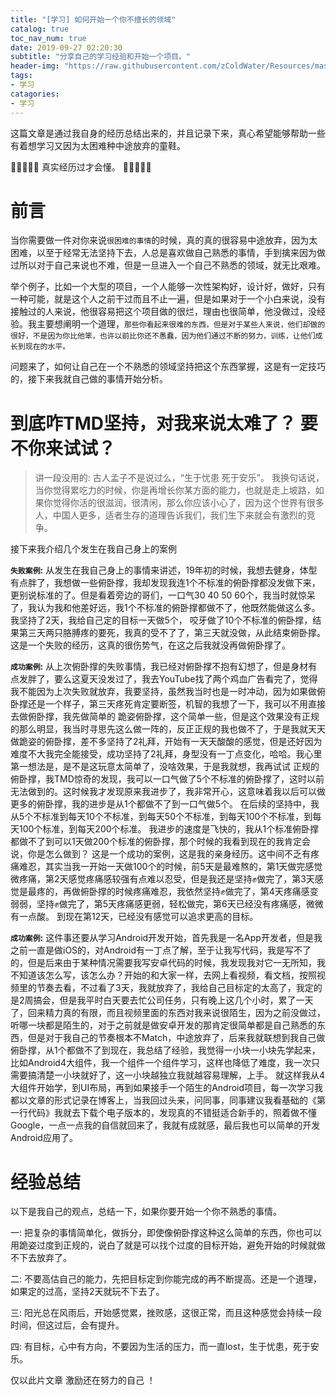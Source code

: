 ```yaml
---
title: "[学习] 如何开始一个你不擅长的领域"
catalog: true
toc_nav_num: true
date: 2019-09-27 02:20:30
subtitle: "分享自己的学习经验和开始一个项目。"
header-img: "https://raw.githubusercontent.com/zColdWater/Resources/master/Images/camper.jpg"
tags:
- 学习
catagories:
- 学习
---
```


这篇文章是通过我自身的经历总结出来的，并且记录下来，真心希望能够帮助一些有着想学习又因为太困难种中途放弃的童鞋。

🙏🙏🙏🙏🙏 真实经历过才会懂。 🙏🙏🙏🙏🙏

# 前言

当你需要做一件对你来说`很困难的事情`的时候，真的真的很容易中途放弃，因为太困难，以至于经常无法坚持下去，人总是喜欢做自己熟悉的事情，手到擒来因为做过所以对于自己来说也不难，但是一旦进入一个自己不熟悉的领域，就无比艰难。  

举个例子，比如一个大型的项目，一个人能够一次性架构好，设计好，做好，只有一种可能，就是这个人之前干过而且不止一遍，但是如果对于一个小白来说，没有接触过的人来说，他很容易把这个项目做的很烂，理由也很简单，他没做过，没经验。我主要想阐明一个道理，`那些你看起来很难的东西，但是对于某些人来说，他们却做的很好，不是因为你比他笨，也许以前比你还不愚蠢，因为他们通过不断的努力，训练，让他们成长到现在的水平。` 

问题来了，如何让自己在一个不熟悉的领域坚持把这个东西掌握，这是有一定技巧的，接下来我就自己做的事情开始分析。


# 到底咋TMD坚持，对我来说太难了？ 要不你来试试？

> 讲一段没用的: 古人孟子不是说过么，“生于忧患 死于安乐”。 我换句话说，当你觉得累吃力的时候，你是再增长你某方面的能力，也就是走上坡路，如果你觉得你活的很滋润，很清闲，那么你应该小心了，因为这个世界有很多人，中国人更多，适者生存的道理告诉我们，我们生下来就会有激烈的竞争。 

接下来我介绍几个发生在我自己身上的案例  

**`失败案例`:** 从发生在我自己身上的事情来讲述，19年初的时候，我想去健身，体型有点胖了，我想做一些俯卧撑，我却发现我连1个不标准的俯卧撑都没发做下来，更别说标准的了。但是看着旁边的哥们，一口气30 40 50 60个，我当时就惊呆了，我认为我和他差好远，我1个不标准的俯卧撑都做不了，他既然能做这么多。 我坚持了2天，我给自己定的目标一天做5个， 咬牙做了10个不标准的俯卧撑，结果第三天两只胳膊疼的要死，我真的受不了了，第三天就没做，从此结束俯卧撑。 这是一个失败的经历，这真的很伤势气，在这之后我就没再做俯卧撑了。

**`成功案例`:** 从上次俯卧撑的失败事情，我已经对俯卧撑不抱有幻想了，但是身材有点发胖了，要么这夏天没发过了，我去YouTube找了两个鸡血广告看完了，觉得我不能因为上次失败就放弃，我要坚持，虽然我当时也是一时冲动，因为如果做俯卧撑还是一个样子，第三天疼死肯定要断签，机智的我想了一下，我可以不用直接去做俯卧撑，我先做简单的 跪姿俯卧撑，这个简单一些，但是这个效果没有正规的那么明显，我当时寻思先这么做一阵的，反正正规的我也做不了，于是我就天天做跪姿的俯卧撑，差不多坚持了2礼拜，开始有一天天酸酸的感觉，但是还好因为难度不大我完全能接受，成功坚持了2礼拜，身型没有一丁点变化，哈哈。我心里第一想法是，是不是这玩意太简单了，没啥效果，于是我就想，我再试试 正规的俯卧撑，我TMD惊奇的发现，我可以一口气做了5个不标准的俯卧撑了，这时以前无法做到的。这时候我才发现原来我进步了，我非常开心，这意味着我以后可以做更多的俯卧撑，我的进步是从1个都做不了到一口气做5个。 在后续的坚持中，我从5个不标准到每天10个不标准，到每天50个不标准，到每天100个不标准，到每天100个标准，到每天200个标准。 我进步的速度是飞快的，我从1个标准俯卧撑都做不了到可以1天做200个标准的俯卧撑，那个时候的我看到现在的我肯定会说，你是怎么做到？ 这是一个成功的案例，这是我的亲身经历。这中间不乏有疼痛难忍，其实当我一开始一天做100个的时候，前5天是最难熬的，第1天做完感觉微疼痛，第2天感觉疼痛感较强有点难以忍受，但是我还是坚持✊做完了，第3天感觉是最疼的，再做俯卧撑的时候疼痛难忍，我依然坚持✊做完了，第4天疼痛感变弱弱，坚持✊做完了，第5天疼痛感更弱，轻松做完，第6天已经没有疼痛感，微微有一点酸。 到现在第12天，已经没有感觉可以追求更高的目标。

**`成功案例`:** 这件事还要从学习Android开发开始，首先我是一名App开发者，但是我之前一直是做iOS的，对Android有一丁点了解，至于让我写代码，我是写不了的，但是后来由于某种情况需要我写安卓代码的时候，我发现我对它一无所知，我不知道该怎么写，该怎么办？开始的和大家一样，去网上看视频，看文档，按照视频里的节奏去看，不过看了3天，我就放弃了，我给自己目标定的太高了，我定的是2周搞会，但是我平时白天要去忙公司任务，只有晚上这几个小时，累了一天了，回来精力真的有限，而且视频里面的东西对我来说很陌生，因为之前没做过，听哪一块都是陌生的，对于之前就是做安卓开发的那肯定很简单都是自己熟悉的东西，但是对于我自己的节奏根本不Match，中途放弃了，后来我就联想到我自己做俯卧撑，从1个都做不了到现在，我总结了经验，我觉得一小块一小块先学起来，比如Android4大组件，我一个组件一个组件学习，这样也降低了难度，我一次只需要搞清楚一小块就好了，这一小块越独立我就越容易理解，上手。 就这样我从4大组件开始学，到UI布局，再到如果接手一个陌生的Android项目，每一次学习我都以文章的形式记录在博客上，当我回过头来，问同事，同事建议我看基础的《第一行代码》我就去下载个电子版本的，发现真的不错挺适合新手的，照着做不懂Google，一点一点我的自信就回来了，我就有成就感，最后我也可以简单的开发Android应用了。 


# 经验总结

以下是我自己的观点，总结一下，如果你要开始一个你不熟悉的事情。    

一: 把复杂的事情简单化，做拆分，即使像俯卧撑这种这么简单的东西，你也可以用跪姿过度到正规的，说白了就是可以找个过度的目标开始，避免开始的时候就做不下去放弃了。

二: 不要高估自己的能力，先把目标定到你能完成的再不断提高。还是一个道理，如果定的过高，坚持2天就玩不下去了。

三: 阳光总在风雨后，开始感觉累，挫败感，这很正常，而且这种感觉会持续一段时间，但这过后，会有提升。 

四: 有目标，心中有方向，不要因为生活的压力，而一直lost，生于忧患，死于安乐。


仅以此片文章 激励还在努力的自己 ！



